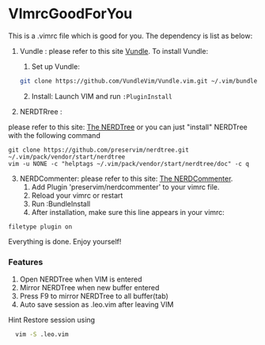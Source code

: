 # VImrcGoodForYou

This is a .vimrc file which is good for you.
The dependency is list as below:

1. Vundle : 
please refer to this site [Vundle](https://github.com/VundleVim/Vundle.vim).
To install Vundle:
	1. Set up Vundle:
	```bash
	git clone https://github.com/VundleVim/Vundle.vim.git ~/.vim/bundle/Vundle.vim	
	```
	2. Install:
	Launch VIM and run `:PluginInstall` 

2. NERDTRree :

please refer to this site: [The NERDTree](https://github.com/preservim/nerdtree)
or you can just "install" NERDTree with the following command
```bash=1
git clone https://github.com/preservim/nerdtree.git ~/.vim/pack/vendor/start/nerdtree
vim -u NONE -c "helptags ~/.vim/pack/vendor/start/nerdtree/doc" -c q
```
3. NERDCommenter:
please refer to this site: [The NERDCommenter](https://github.com/preservim/nerdcommenter).
	1. Add Plugin 'preservim/nerdcommenter' to your vimrc file.
	2. Reload your vimrc or restart
	3. Run :BundleInstall
	4. After installation, make sure this line appears in your vimrc:
```vimrc
filetype plugin on
```


Everything is done. Enjoy yourself!

### Features
1. Open NERDTree when VIM is entered
2. Mirror NERDTree when new buffer entered
3. Press F9 to mirror NERDTree to all buffer(tab)
4. Auto save session as .leo.vim after leaving VIM

Hint
  Restore session using 
```bash
  vim -S .leo.vim
```
  
